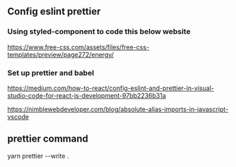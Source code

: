 ## Config eslint prettier

### Using styled-component to code this below website

https://www.free-css.com/assets/files/free-css-templates/preview/page272/energy/

### Set up prettier and babel

https://medium.com/how-to-react/config-eslint-and-prettier-in-visual-studio-code-for-react-js-development-97bb2236b31a

https://nimblewebdeveloper.com/blog/absolute-alias-imports-in-javascript-vscode

## prettier command

yarn prettier --write .

